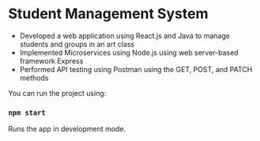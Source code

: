 # Student Management System
-	Developed a web application using React.js and Java to manage students and groups in an art class
-	Implemented Microservices using Node.js using web server-based framework Express
-	Performed API testing using Postman using the GET, POST, and PATCH methods

You can run the project using:
### `npm start`
Runs the app in development mode.
